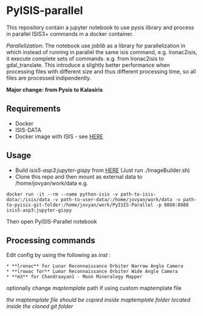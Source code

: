 # PyISIS-parallel


This repository contain a jupyter notebook to use pysis library and process in parallel ISIS3+ commands in a docker container.

*Parallelization*: The notebook use *joblib* as a library for parallelization in which instead of running in parallel the same isis command, e.g. lronac2isis, it execute complete sets of commands. e.g. from lronac2isis to gdal_translate.
This introduce a slightly better performance when processing files with different size and thus different processing time, so all files are processed indipendently.

**Major change: from Pysis to Kalasiris**

## Requirements

* Docker
* ISIS-DATA
* Docker image with ISIS - see [HERE](https://github.com/europlanet-gmap/docker-isis3/tree/hyradus)

## Usage
* Build *isis5-asp3:jupyter-gispy* from [HERE](https://github.com/europlanet-gmap/docker-isis3/tree/hyradus) (Just run ./ImageBuilder.sh)
* Clone this repo and then mount as external data to /home/jovyan/work/data e.g.

```
docker run -it --rm --name python-isis -v path-to-isis-data/:/isis/data -v path-to-user-data/:/home/jovyan/work/data -v path-to-pyisis-git-folder:/home/jovyan/work/PyISIS-Parallel -p 8888:8888 isis5-asp3:jupyter-gispy
```

Then open PyISIS-Parallel notebook
## Processing commands

Edit config by using the following as *inst* :
```
* **lronac** for Lunar Reconnaissance Orbiter Narrow Angle Camera
* **lrowac for** Lumar Reconnaissance Orbiter Wide Angle Camera
* **m3** for Chandraayan1 - Moon Mineralogy Mapper
```

optionally change *maptemplate* path if using custom maptemplate file

*the maptemplate file should be copied inside maptemplate folder located inside the cloned git folder*
